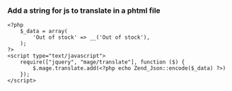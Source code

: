 ### Add a string for js to translate in a phtml file

    <?php
        $_data = array(
            'Out of stock' => __('Out of stock'),
        );
    ?>
    <script type="text/javascript">
        require(["jquery", "mage/translate"], function ($) {
            $.mage.translate.add(<?php echo Zend_Json::encode($_data) ?>)
        });
    </script>
